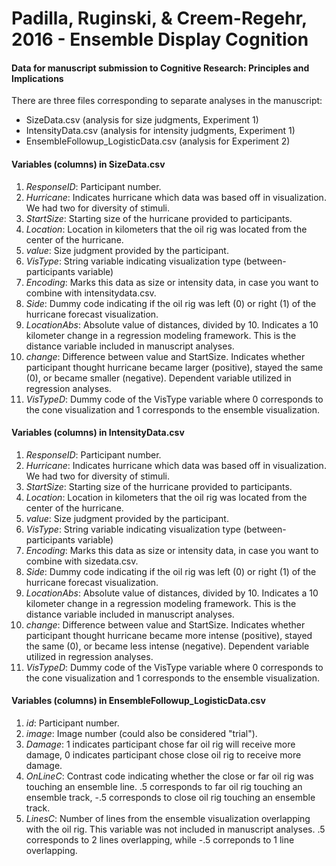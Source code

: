 # Padilla, Ruginski, & Creem-Regehr, 2016 - Ensemble Display Cognition
#### Data for manuscript submission to Cognitive Research: Principles and Implications

There are three files corresponding to separate analyses in the manuscript:
-  SizeData.csv (analysis for size judgments, Experiment 1)
-  IntensityData.csv (analysis for intensity judgments, Experiment 1)
-  EnsembleFollowup_LogisticData.csv (analysis for Experiment 2)

#### Variables (columns) in SizeData.csv
1. *ResponseID*: Participant number.
2. *Hurricane*: Indicates hurricane which data was based off in visualization. We had two for diversity of stimuli.
3. *StartSize*: Starting size of the hurricane provided to participants.
4. *Location*: Location in kilometers that the oil rig was located from the center of the hurricane.
5. *value*: Size judgment provided by the participant.
6. *VisType*: String variable indicating visualization type (between-participants variable)
7. *Encoding*: Marks this data as size or intensity data, in case you want to combine with intensitydata.csv.
8. *Side*: Dummy code indicating if the oil rig was left (0) or right (1) of the hurricane forecast visualization.
9. *LocationAbs*: Absolute value of distances, divided by 10. Indicates a 10 kilometer change in a regression modeling framework. This is the distance variable included in manuscript analyses.
10. *change*: Difference between value and StartSize. Indicates whether participant thought hurricane became larger (positive), stayed the same (0), or became smaller (negative). Dependent variable utilized in regression analyses.
11. *VisTypeD*: Dummy code of the VisType variable where 0 corresponds to the cone visualization and 1 corresponds to the ensemble visualization.

#### Variables (columns) in IntensityData.csv
1. *ResponseID*: Participant number.
2. *Hurricane*: Indicates hurricane which data was based off in visualization. We had two for diversity of stimuli.
3. *StartSize*: Starting size of the hurricane provided to participants.
4. *Location*: Location in kilometers that the oil rig was located from the center of the hurricane.
5. *value*: Size judgment provided by the participant.
6. *VisType*: String variable indicating visualization type (between-participants variable)
7. *Encoding*: Marks this data as size or intensity data, in case you want to combine with sizedata.csv.
8. *Side*: Dummy code indicating if the oil rig was left (0) or right (1) of the hurricane forecast visualization.
9. *LocationAbs*: Absolute value of distances, divided by 10. Indicates a 10 kilometer change in a regression modeling framework. This is the distance variable included in manuscript analyses.
10. *change*: Difference between value and StartSize. Indicates whether participant thought hurricane became more intense (positive), stayed the same (0), or became less intense (negative). Dependent variable utilized in regression analyses.
11. *VisTypeD*: Dummy code of the VisType variable where 0 corresponds to the cone visualization and 1 corresponds to the ensemble visualization.

#### Variables (columns) in EnsembleFollowup_LogisticData.csv
1. *id*: Participant number.
2. *image*: Image number (could also be considered "trial").
3. *Damage*: 1 indicates participant chose far oil rig will receive more damage, 0 indicates participant chose close oil rig to receive more damage.
4. *OnLineC*: Contrast code indicating whether the close or far oil rig was touching an ensemble line. .5 corresponds to far oil rig touching an ensemble track, -.5 corresponds to close oil rig touching an ensemble track.
5. *LinesC*: Number of lines from the ensemble visualization overlapping with the oil rig. This variable was not included in manuscript analyses. .5 corresponds to 2 lines overlapping, while -.5 correponds to 1 line overlapping.
